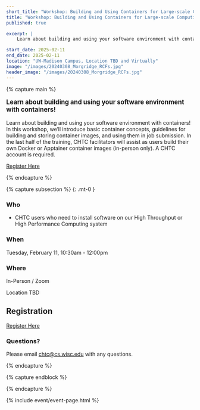 ```yaml
---
short_title: "Workshop: Building and Using Containers for Large-scale Computing"
title: "Workshop: Building and Using Containers for Large-scale Computing"
published: true

excerpt: |
    Learn about building and using your software environment with containers!

start_date: 2025-02-11
end_date: 2025-02-11
location: "UW-Madison Campus, Location TBD and Virtually"
image: "/images/20240308_Morgridge_RCFs.jpg"
header_image: "/images/20240308_Morgridge_RCFs.jpg"
---
```


{% capture main %}

<p style="font-size: larger; font-weight: bold;">Learn about building and using your software environment with containers!</p>


Learn about building and using your software environment with containers! In this workshop, we’ll introduce basic container concepts, guidelines for building and storing container images, and using them in job submission. In the last half of the training, CHTC facilitators will assist as users build their own Docker or Apptainer container images (in-person only). A CHTC account is required.

[Register Here](https://docs.google.com/forms/d/e/1FAIpQLSdmkVtOBtocgX57RmShjhzRuhNAeuBhU8iUXOXOWLY6AQUAug/viewform)

{% endcapture %}

{% capture subsection %}
{: .mt-0 }

### Who

* CHTC users who need to install software on our High Throughput or High Performance Computing system

### When

Tuesday, February 11, 10:30am - 12:00pm

### Where

In-Person / Zoom

Location TBD

## Registration

[Register Here](https://docs.google.com/forms/d/e/1FAIpQLSdmkVtOBtocgX57RmShjhzRuhNAeuBhU8iUXOXOWLY6AQUAug/viewform)

### Questions?

Please email <chtc@cs.wisc.edu> with any questions.

{% endcapture %}

{% capture endblock %}


{% endcapture %}

{% include event/event-page.html %}
